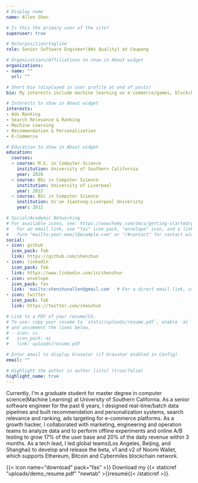 ```yaml
---
# Display name
name: Allen Shen

# Is this the primary user of the site?
superuser: true

# Role/position/tagline
role: Senior Software Engineer(Ads Quality) at Coupang

# Organizations/Affiliations to show in About widget
organizations:
- name: ""
  url: ""

# Short bio (displayed in user profile at end of posts)
bio: My interests include machine learning on e-commerce/games, blockchain, startup business, and open source projects.

# Interests to show in About widget
interests:
- Ads Ranking
- Search Relevance & Ranking
- Machine Learning
- Recommendation & Personalization
- E-Commerce

# Education to show in About widget
education:
  courses:
  - course: M.S. in Computer Science
    institution: University of Southern California
    year: 2020
  - course: BSc in Computer Science
    institution: University of Liverpool
    year: 2012
  - course: BSc in Computer Science
    institution: Xi'an Jiaotong-Liverpool Univeristy
    year: 2012

# Social/Academic Networking
# For available icons, see: https://wowchemy.com/docs/getting-started/page-builder/#icons
#   For an email link, use "fas" icon pack, "envelope" icon, and a link in the
#   form "mailto:your-email@example.com" or "/#contact" for contact widget.
social:
- icon: github
  icon_pack: fab
  link: https://github.com/shenzhun
- icon: linkedin
  icon_pack: fab
  link: https://www.linkedin.com/in/shenzhun
- icon: envelope
  icon_pack: fas
  link: 'mailto:shenzhunallen@gmail.com'  # For a direct email link, use "mailto:test@example.org".
- icon: twitter
  icon_pack: fab
  link: https://twitter.com/shenzhun

# Link to a PDF of your resume/CV.
# To use: copy your resume to `static/uploads/resume.pdf`, enable `ai` icons in `params.toml`, 
# and uncomment the lines below.
# - icon: cv
#   icon_pack: ai
#   link: uploads/resume.pdf

# Enter email to display Gravatar (if Gravatar enabled in Config)
email: ""

# Highlight the author in author lists? (true/false)
highlight_name: true
---
```


Currently, I'm a graduate student for master degree in computer science(Machine Learning) at University of Southern California. As a senior software engineer for the past 6 years, I designed real-time/batch data pipelines and built recommendation and personalization systems, search relevance and ranking, ads targeting for e-commerce platforms. As a growth hacker, I collaborated with marketing, engineering and operation teams to analyze data and to perform offline experiments and online A/B testing to grow 17% of the user base and 20% of the daily revenue within 3 months. As a tech lead, I led global teams(Los Angeles, Beijing, and Shanghai) to develop and release the beta, v1 and v2 of Noomi Wallet, which supports Ethereum, Bitcoin and Cybermiles blockchain network.

{{< icon name="download" pack="fas" >}} Download my {{< staticref "uploads/demo_resume.pdf" "newtab" >}}resumé{{< /staticref >}}.
